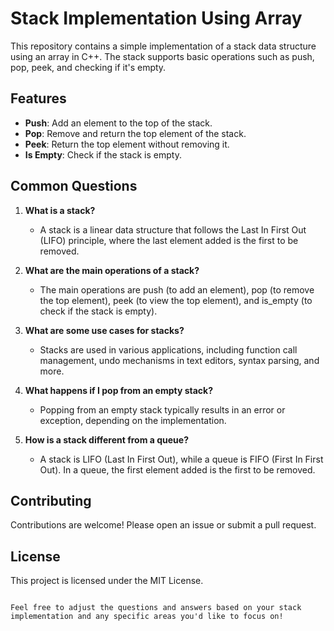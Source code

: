 # Stack Implementation Using Array

This repository contains a simple implementation of a stack data structure using an array in C++. 
The stack supports basic operations such as push, pop, peek, and checking if it's empty.

## Features

- **Push**: Add an element to the top of the stack.
- **Pop**: Remove and return the top element of the stack.
- **Peek**: Return the top element without removing it.
- **Is Empty**: Check if the stack is empty.





## Common Questions

1. **What is a stack?**
   - A stack is a linear data structure that follows the Last In First Out (LIFO) principle, where the last element added is the first to be removed.

2. **What are the main operations of a stack?**
   - The main operations are push (to add an element), pop (to remove the top element), peek (to view the top element), and is_empty (to check if the stack is empty).

3. **What are some use cases for stacks?**
   - Stacks are used in various applications, including function call management, undo mechanisms in text editors, syntax parsing, and more.

4. **What happens if I pop from an empty stack?**
   - Popping from an empty stack typically results in an error or exception, depending on the implementation.

5. **How is a stack different from a queue?**
   - A stack is LIFO (Last In First Out), while a queue is FIFO (First In First Out). In a queue, the first element added is the first to be removed.

## Contributing

Contributions are welcome! Please open an issue or submit a pull request.

## License

This project is licensed under the MIT License.
```

Feel free to adjust the questions and answers based on your stack implementation and any specific areas you'd like to focus on!
